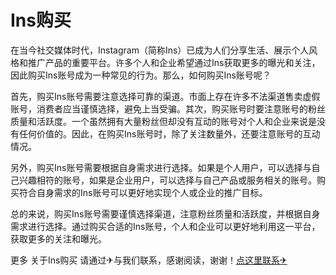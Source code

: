# Ins购买

在当今社交媒体时代，Instagram（简称Ins）已成为人们分享生活、展示个人风格和推广产品的重要平台。许多个人和企业希望通过Ins获取更多的曝光和关注，因此购买Ins账号成为一种常见的行为。那么，如何购买Ins账号呢？

首先，购买Ins账号需要注意选择可靠的渠道。市面上存在许多不法渠道售卖虚假账号，消费者应当谨慎选择，避免上当受骗。其次，购买账号时要注意账号的粉丝质量和活跃度。一个虽然拥有大量粉丝但却没有互动的账号对个人和企业来说是没有任何价值的。因此，在购买Ins账号时，除了关注数量外，还要注意账号的互动情况。

另外，购买Ins账号需要根据自身需求进行选择。如果是个人用户，可以选择与自己兴趣相符的账号，如果是企业用户，可以选择与自己产品或服务相关的账号。购买符合自身需求的Ins账号可以更好地实现个人或企业的推广目标。

总的来说，购买Ins账号需要谨慎选择渠道，注意粉丝质量和活跃度，并根据自身需求进行选择。通过购买合适的Ins账号，个人和企业可以更好地利用这一平台，获取更多的关注和曝光。

更多 关于Ins购买 请通过✈与我们联系，感谢阅读，谢谢！[点这里联系✈](https://gg.k02.cc)